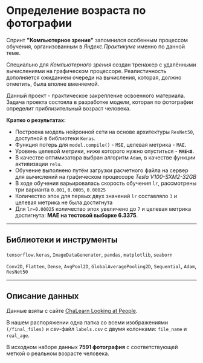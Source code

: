 # Определение возраста по фотографии

Спринт **"Компьютерное зрение"** запомнился особенным процессом обучения, организованным в *Яндекс.Практикуме* именно по данной теме. 

Специально для *Компьютерного зрения* создан тренажер с удалёнными вычислениями на графическом процессоре. Реалистичность дополняется ожиданием очереди на вычисления, которая, должно отметить, была вполне вменяемой.

Данный проект - практическое закрепление освоенного материала. Задача проекта состояла в разработке модели, которая по фотографии определит приблизительный возраст человека.

**Кратко о результатах:**

- Построена модель нейронной сети на основе архитектуры `ResNet50`, доступной в библиотеки `Keras`. 
- Функция потерь для `model.compile()` - `MSE`, целевая метрика - `MAE`.
- Уровень целевой метрики, ниже которого нужно опуститься - **`MAE<8`**.
- В качестве оптимизатора выбран алгоритм `Adam`, в качестве функции активизации `relu`.
- Обучение выполнено путём загрузки расчетного файла на сервер для вычислений на графическом процессоре *Tesla V100-SXM2-32GB*
- В ходе обучения варьировалась скорость обучения `lr`, рассмотрены три варианта `0.001`, `0.0005`, `0.00025`
- Количество эпох для первых двух значений `lr` составляло `3` и целевая метрика не была достигнута
- Для `lr=0.00025` количество эпох увеличено до `7` и целевая метрика достигнута: **MAE на тестовой выборке 6.3375**.

___

## Библиотеки и инструменты

`tensorflow.keras`, `ImageDataGenerator`, `pandas`, `matplotlib`, `seaborn`

`Conv2D`, `Flatten`, `Dense`, `AvgPool2D`, `GlobalAveragePooling2D`, `Sequential`, `Adam`, `ResNet50`
___

## Описание данных

Данные взяты с сайте [ChaLearn Looking at People](https://chalearnlap.cvc.uab.cat/dataset/26/description/).

В нашем распоряжении одна папка со всеми изображениями `(/final_files)` и *csv*-файл `labels.csv` с двумя колонками: `file_name` и `real_age`.

В исходном наборе данных **7591 фотография** с соответствующей меткой о реальном возрасте человека.

